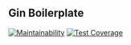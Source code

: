 ## Gin Boilerplate

[![Maintainability](https://api.codeclimate.com/v1/badges/0c252a2357a9c95bab97/maintainability)](https://codeclimate.com/github/firmanJS/boilerplate-gin/maintainability)
[![Test Coverage](https://api.codeclimate.com/v1/badges/0c252a2357a9c95bab97/test_coverage)](https://codeclimate.com/github/firmanJS/boilerplate-gin/test_coverage)